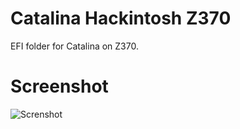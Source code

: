 # Catalina Hackintosh Z370

EFI folder for Catalina on Z370. 

# Screenshot

![Screnshot]("/Images/Screenshot.png")
